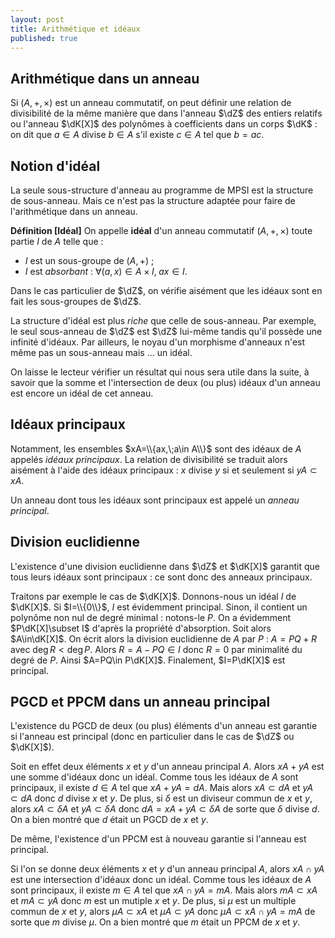 ```yaml
---
layout: post
title: Arithmétique et idéaux
published: true
---
```


## Arithmétique dans un anneau

Si $(A,+,\times)$ est un anneau commutatif, on peut définir une relation de divisibilité de la même manière que dans l'anneau $\dZ$ des entiers relatifs ou l'anneau $\dK[X]$ des polynômes à coefficients dans un corps $\dK$ : on dit que $a\in A$ divise $b\in A$ s'il existe $c\in A$ tel que $b=ac$.

## Notion d'idéal

La seule sous-structure d'anneau au programme de MPSI est la structure de sous-anneau. Mais ce n'est pas la structure adaptée pour faire de l'arithmétique dans un anneau.

**Définition [Idéal]** On appelle **idéal** d'un anneau commutatif $(A,+,\times)$ toute partie $I$ de $A$ telle que :

* $I$ est un sous-groupe de $(A,+)$ ;
* $I$ est *absorbant* : $\forall(a,x)\in A\times I,\;ax\in I$.

Dans le cas particulier de $\dZ$, on vérifie aisément que les idéaux sont en fait les sous-groupes de $\dZ$.

La structure d'idéal est plus *riche* que celle de sous-anneau. Par exemple, le seul sous-anneau de $\dZ$ est $\dZ$ lui-même tandis qu'il possède une infinité d'idéaux. Par ailleurs, le noyau d'un morphisme d'anneaux n'est même pas un sous-anneau mais ... un idéal.

On laisse le lecteur vérifier un résultat qui nous sera utile dans la suite, à savoir que la somme et l'intersection de deux (ou plus) idéaux d'un anneau est encore un idéal de cet anneau.

## Idéaux principaux

Notamment, les ensembles $xA=\\{ax,\;a\in A\\}$ sont des idéaux de $A$ appelés *idéaux principaux*. La relation de divisibilité se traduit alors aisément à l'aide des idéaux principaux : $x$ divise $y$ si et seulement si $yA\subset xA$.

Un anneau dont tous les idéaux sont principaux est appelé un *anneau principal*.

## Division euclidienne

L'existence d'une division euclidienne dans $\dZ$ et $\dK[X]$ garantit que tous leurs idéaux sont principaux : ce sont donc des anneaux principaux.

Traitons par exemple le cas de $\dK[X]$. Donnons-nous un idéal $I$ de $\dK[X]$. Si $I=\\{0\\}$, $I$ est évidemment principal. Sinon, il contient un polynôme non nul de degré minimal : notons-le $P$. On a évidemment $P\dK[X]\subset I$ d'après la propriété d'absorption. Soit alors $A\in\dK[X]$. On écrit alors la division euclidienne de $A$ par $P$ : $A=PQ+R$ avec $\deg R<\deg P$. Alors $R=A-PQ\in I$ donc $R=0$ par minimalité du degré de $P$. Ainsi $A=PQ\in P\dK[X]$. Finalement, $I=P\dK[X]$ est principal.

## PGCD et PPCM dans un anneau principal

L'existence du PGCD de deux (ou plus) éléments d'un anneau est garantie si l'anneau est principal (donc en particulier dans le cas de $\dZ$ ou $\dK[X]$).

Soit en effet deux éléments $x$ et $y$ d'un anneau principal $A$. Alors $xA+yA$ est une somme d'idéaux donc un idéal. Comme tous les idéaux de $A$ sont principaux, il existe $d\in A$ tel que $xA+yA=dA$. Mais alors $xA\subset dA$ et $yA\subset dA$ donc $d$ divise $x$ et $y$. De plus, si $\delta$ est un diviseur commun de $x$ et $y$, alors $xA\subset \delta A$ et $yA\subset \delta A$ donc $dA=xA+yA\subset\delta A$ de sorte que $\delta$ divise $d$. On a bien montré que $d$ était un PGCD de $x$ et $y$.

De même, l'existence d'un PPCM est à nouveau garantie si l'anneau est principal.

Si l'on se donne deux éléments $x$ et $y$ d'un anneau principal $A$, alors $xA\cap yA$ est une intersection d'idéaux donc un idéal. Comme tous les idéaux de $A$ sont principaux, il existe $m\in A$ tel que $xA\cap yA=mA$. Mais alors $mA\subset xA$ et $mA\subset yA$ donc $m$ est un mutiple $x$ et $y$. De plus, si $\mu$ est un multiple commun de $x$ et $y$, alors $\mu A\subset xA$ et $\mu A\subset yA$ donc $\mu A\subset xA\cap yA=mA$ de sorte que $m$ divise $\mu$. On a bien montré que $m$ était un PPCM de $x$ et $y$.
